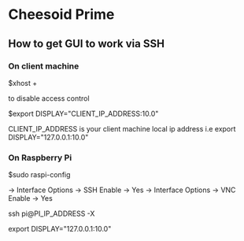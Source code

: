 # Cheesoid Prime

## How to get GUI to work via SSH

### On client machine


$xhost + 

to disable access control

$export DISPLAY="CLIENT_IP_ADDRESS:10.0"

CLIENT_IP_ADDRESS is your client machine local ip address i.e export DISPLAY="127.0.0.1:10.0"

### On Raspberry Pi

$sudo raspi-config


-> Interface Options -> SSH Enable -> Yes
-> Interface Options -> VNC Enable -> Yes

ssh pi@PI_IP_ADDRESS -X

export DISPLAY="127.0.0.1:10.0"